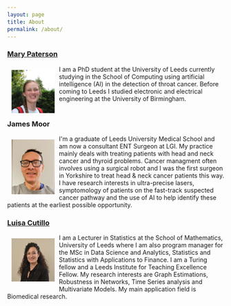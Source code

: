 ```yaml
---
layout: page
title: About
permalink: /about/
---
```


### [Mary Paterson](https://eps.leeds.ac.uk/computing/pgr/8564/mary-paterson)

<img  align="left" width="100"  src="/images/Profile.jpg" style="margin:10px 10px"> I am a PhD student at the University of Leeds currently studying in the School of Computing using artificial intelligence (AI) in the detection of throat cancer. Before coming to Leeds I studied electronic and electrical engineering at the University of Birmingham.
<br>
<br>
### James Moor
<img  align="left" width="100"  src="/images/JimProfile.jpg" style="margin:10px 10px"> I'm a graduate of Leeds University Medical School and am now a consultant ENT Surgeon at LGI. My practice mainly deals with treating patients with head and neck cancer and thyroid problems. Cancer managment often involves using a surgical robot and I was the first surgeon in Yorkshire to treat head & neck cancer patients this way. I have research interests in ultra-precise lasers, symptomology of patients on the fast-track suspected cancer pathway and the use of AI to help identify these patients at the earliest possible opportunity. 
<br>
### [Luisa Cutillo](https://eps.leeds.ac.uk/maths/staff/5526/dr-luisa-cutillo)
<img  align="left" width="100"  src="/images/luisaprofile.jpg" style="margin:10px 10px"> I am a Lecturer in Statistics at the School of Mathematics, University of Leeds where I am also program manager for the MSc in Data Science and Analytics, Statistics and Statistics with Applications to Finance. I am a Turing fellow and a Leeds Institute for Teaching Excellence Fellow.  My research interests are Graph Estimations, Robustness in Networks, Time Series analysis and Multivariate Models. My main application field is Biomedical research. 
